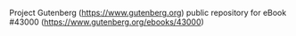 Project Gutenberg (https://www.gutenberg.org) public repository for eBook #43000 (https://www.gutenberg.org/ebooks/43000)
